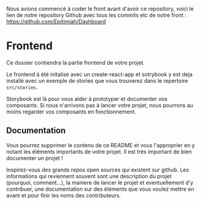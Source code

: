 Nous avions commencé à coder le front avant d'avoir ce repository, voici le lien de notre repository Github avec tous les commits etc de notre front : 
https://github.com/Epitimiah/Dashboard

# Frontend

Ce dossier contiendra la partie frontend de votre projet.

Le frontend à été initalisé avec un create-react-app et sotrybook y est deja installé avec un exemple de stories que vous trouverez dans le repertoire `src/stories`.

Storybook est là pour vous aider à prototyper et documenter vos composants. Si nous n'arrivons pas à lancer votre projet, nous pourrons au moins regarder vos composants en fonctionnement.

## Documentation

Vous pourrez supprimer le contenu de ce README et vous l'approprier en y notant les éléments importants de votre projet. Il est très important de bien documenter un projet !

Inspirez-vous des grands repos open sources qui existent sur github. Les informations qui reviennent souvent sont une description du projet (pourquoi, comment...), la maniere de lancer le projet et eventuellement d'y contribuer, une documentation sur des éléments que vous voulez mettre en avant et pour finir les noms des contributeurs.
